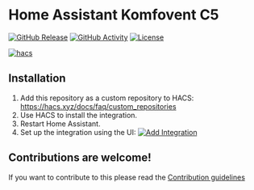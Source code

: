 # Home Assistant Komfovent C5

[![GitHub Release](https://img.shields.io/github/release/siku2/hass-komfovent-c5.svg?style=for-the-badge)](https://github.com/siku2/hass-komfovent-c5/releases)
[![GitHub Activity](https://img.shields.io/github/commit-activity/y/siku2/hass-komfovent-c5.svg?style=for-the-badge)](https://github.com/siku2/hass-komfovent-c5/commits/main)
[![License](https://img.shields.io/github/license/siku2/hass-komfovent-c5.svg?style=for-the-badge)](LICENSE)

[![hacs](https://img.shields.io/badge/HACS-Custom-orange.svg?style=for-the-badge)](https://hacs.xyz/docs/faq/custom_repositories)

## Installation

1. Add this repository as a custom repository to HACS: <https://hacs.xyz/docs/faq/custom_repositories>
2. Use HACS to install the integration.
3. Restart Home Assistant.
4. Set up the integration using the UI: [![Add Integration](https://my.home-assistant.io/badges/config_flow_start.svg)](https://my.home-assistant.io/redirect/config_flow_start/?domain=komfovent_c5)

## Contributions are welcome!

If you want to contribute to this please read the [Contribution guidelines](CONTRIBUTING.md)
